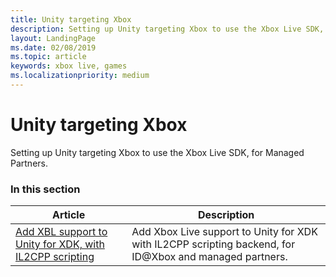 ```yaml
---
title: Unity targeting Xbox
description: Setting up Unity targeting Xbox to use the Xbox Live SDK, for Managed Partners.
layout: LandingPage
ms.date: 02/08/2019
ms.topic: article
keywords: xbox live, games
ms.localizationpriority: medium
---
```


# Unity targeting Xbox

Setting up Unity targeting Xbox to use the Xbox Live SDK, for Managed Partners.


### In this section

| Article | Description |
|---------|-------------|
| [Add XBL support to Unity for XDK, with IL2CPP scripting](partner-unity-xdk-il2cpp.md) | Add Xbox Live support to Unity for XDK with IL2CPP scripting backend, for ID@Xbox and managed partners. |

<!-- 
standard template to fill-in to create the new official article: 
| [Setting up Unity targeting Xbox](unity-xbox-mp.md) | Setting up Unity targeting Xbox to use the Xbox Live SDK, for Managed Partners. |
-->
